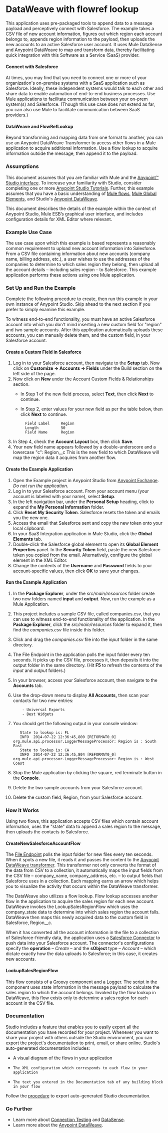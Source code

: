 # DataWeave with flowref lookup 

This application uses pre-packaged tools to append data to a message payload and perceptively connect with Salesforce. The example takes a CSV file of new account information, figures out which region each account belongs to, appends region information to the payload, then uploads the new accounts to an active Salesforce user account. It uses Mule DataSense and Anypoint DataWeave to map and transform data, thereby facilitating quick integration with this Software as a Service (SaaS) provider.

#### Connect with Salesforce ####

At times, you may find that you need to connect one or more of your organization's on-premise systems with a SaaS application such as Salesforce. Ideally, these independent systems would talk to each other and share data to enable automation of end-to-end business processes. Use Mule applications to facilitate communication between your on-prem system(s) and Salesforce. (Though this use case does not extend as far, you can also use Mule to facilitate communication between SaaS providers.)

#### DataWeave and FlowRefLookup ####

Beyond transforming and mapping data from one format to another, you can use an Anypoint DataWeave Transformer to access other flows in a Mule application to acquire additional information. Use a flow lookup to acquire information outside the message, then append it to the payload.

### Assumptions ###

This document assumes that you are familiar with Mule and the [Anypoint™ Studio interface](http://www.mulesoft.org/documentation/display/current/Anypoint+Studio+Essentials). To increase your familiarity with Studio, consider completing one or more [Anypoint Studio Tutorials](http://www.mulesoft.org/documentation/display/current/Basic+Studio+Tutorial). Further, this example assumes that you have a basic understanding of [Mule flows](http://www.mulesoft.org/documentation/display/current/Mule+Application+Architecture), [Mule Global Elements](http://www.mulesoft.org/documentation/display/current/Global+Elements), and Studio's [Anypoint DataWeave](http://www.mulesoft.org/documentation/display/current/Weave+Reference+Documentation). 

This document describes the details of the example within the context of Anypoint Studio, Mule ESB’s graphical user interface, and includes configuration details for XML Editor where relevant.  

### Example Use Case ###

The use case upon which this example is based represents a reasonably common requirement to upload new account information into Salesforce. From a CSV file containing information about new accounts (company name, billing address, etc.), a user wishes to use the addresses of the companies to determine to which sales region they belong, then upload all the account details – including sales region – to Salesforce. This example application performs these actions using one Mule application.

### Set Up and Run the Example ###

Complete the following procedure to create, then run this example in your own instance of Anypoint Studio. Skip ahead to the next section if you prefer to simply examine this example.

To witness end-to-end functionality, you must have an active Salesforce account into which you don't mind inserting a new custom field for "region" and two sample accounts. After this application automatically uploads these accounts, you can manually delete them, and the custom field, in your Salesforce account.

#### Create a Custom Field in Salesforce ####

1. Log in to your Salesforce account, then navigate to the **Setup** tab. Now click on **Customize -> Accounts -> Fields** under the Build section on the left side of the page.
1. Now click on **New** under the Account Custom Fields & Relationships section.
    - In Step 1 of the new field process, select **Text**, then click **Next** to continue.
    - In Step 2, enter values for your new field as per the table below, then click **Next** to continue.

	    	Field Label		Region
		    Length			50
		    Field Name		Region

1. In Step 4, check the **Account Layout** box, then click **Save**.
1. Your new field name appears followed by a double-underscore and a lowercase "c":  Region__c  This is the new field to which DataWeave will map the region data it acquires from another flow.

#### Create the Example Application ####

1. Open the Example project in Anypoint Studio from [Anypoint Exchange](http://www.mulesoft.org/documentation/display/current/Anypoint+Exchange). *Do not run the application*.
1. Log in to your Salesforce account. From your account menu (your account is labeled with your name), select **Setup**.
1. In the left navigation bar, under the **Personal Setup** heading, click to expand the **My Personal Information** folder. 
1. Click **Reset My Security Token**. Salesforce resets the token and emails you the new one.
1. Access the email that Salesforce sent and copy the new token onto your local clipboard.
1. In your SaaS Integration application in Mule Studio, click the **Global Elements** tab. 
1. Double-click the Salesforce global element to open its **Global Element Properties** panel. In the **Security Token** field, paste the new Salesforce token you copied from the email. Alternatively, configure the global element in the XML Editor.
2. Change the contents of the **Username** and **Password** fields to your account-specific values, then click **OK** to save your changes. 

#### Run the Example Application ####

1. In the **Package Explorer**, under the *src/main/resources* folder create two new folders named **input** and **output**. Now, run the example as a Mule Application. 
1. This project includes a sample CSV file, called companies.csv, that you can use to witness end-to-end functionality of the application. In the **Package Explorer**, click the *src/main/resources* folder to expand it, then find the *companies.csv* file inside this folder.
1. Click and drag the *companies.csv* file into the *input* folder in the same directory.
1. The File Endpoint in the application polls the input folder every ten seconds. It picks up the CSV file, processes it, then deposits it into the output folder in the same directory. (Hit **F5** to refresh the contents of the *input* and *output* folders.)
1. In your browser, access your Salesforce account, then navigate to the **Accounts** tab.
1. Use the drop-down menu to display **All Accounts,** then scan your contacts for two new entries:  
           
           - Universal Exports
           - Best Widgets
1. You should get the following output in your console window:
        
          State to lookup is: FL
          INFO  2014-07-22 12:36:45,800 [REFORMAT0_0] org.mule.api.processor.LoggerMessageProcessor: Region is : South East
          State to lookup is: CA
          INFO  2014-07-22 12:36:45,804 [REFORMAT0_0] org.mule.api.processor.LoggerMessageProcessor: Region is : West Coast
1. Stop the Mule application by clicking the square, red terminate button in the **Console**.
1. Delete the two sample accounts from your Salesforce account.
1. Delete the custom field, Region, from your Salesforce account.

### How it Works ###

Using two flows, this application accepts CSV files which contain account information, uses the "state" data to append a sales region to the message, then uploads the contacts to Salesforce. 

#### CreateNewSalesforceAccountFlow ####

The [File Endpoint](http://www.mulesoft.org/documentation/display/current/File+Connector) polls the input folder for new files every ten seconds. When it spots a new file, it reads it and passes the content to the [Anypoint DataWeave transformer](http://www.mulesoft.org/documentation/display/current/Weave+Reference+Documentation). This transformer not only converts the format of the data from CSV to a collection, it automatically maps the input fields from the CSV file – company_name, company_address, etc. – to output fields that Salesforce uses in a collection. Each mapping earns an arrow which helps you to visualize the activity that occurs within the DataWeave transformer.

The DataWeave also utilizes a flow lookup. Flow lookup accesses another flow in the application to acquire the sales region for each new account. DataWeave invokes the LookupSalesRegionFlow which uses the company_state data to determine into which sales region the account falls. DataWeave then maps this newly acquired data to the custom field in Salesforce, Region__c.

When it has converted all the account information in the file to a collection of Salesforce-friendly data, the application uses a [Salesforce Connector](http://www.mulesoft.org/documentation/display/current/Salesforce+Connector) to push data into your Salesforce account. The connector's configurations specify the **operation** – *Create* – and the **sObject** type – *Account* – which dictate exactly how the data uploads to Salesforce; in this case, it creates new accounts. 

#### LookupSalesRegionFlow ####

This flow consists of a [Groovy](http://www.mulesoft.org/documentation/display/current/Groovy+Component+Reference) component and a [Logger](http://www.mulesoft.org/documentation/display/current/Logger+Component+Reference).  The script in the component uses state information in the message payload to calculate the sales region to which the account belongs. Invoked by the flow lookup in DataWeave, this flow exists only to determine a sales region for each account in the CSV file.

### Documentation ###

Studio includes a feature that enables you to easily export all the documentation you have recorded for your project. Whenever you want to share your project with others outside the Studio environment, you can export the project's documentation to print, email, or share online. Studio's auto-generated documentation includes:

- A visual diagram of the flows in your application
-     The XML configuration which corresponds to each flow in your application
-     The text you entered in the Documentation tab of any building block in your flow

Follow the [procedure](http://www.mulesoft.org/documentation/display/current/Importing+and+Exporting+in+Studio#ImportingandExportinginStudio-ExportingStudioDocumentation) to export auto-generated Studio documentation.

### Go Further ###

- Learn more about [Connection Testing](http://www.mulesoft.org/documentation/display/current/Testing+Connections) and [DataSense](http://www.mulesoft.org/documentation/display/current/DataSense).
- Learn more about the [Anypoint DataWeave](http://www.mulesoft.org/documentation/display/current/Weave+Reference+Documentation).